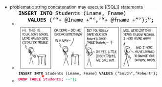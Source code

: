 + problematic string concatenation may execute [[SQL]] statements
	+ ![](../../../z_images/Pasted%20image%2020220412154936.png)
	+ ![](../../../z_images/Pasted%20image%2020220412154834.png)
	+ ![](../../../z_images/Pasted%20image%2020220412154952.png)